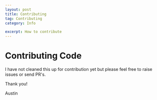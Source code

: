 ```yaml
---
layout: post
title: Contributing
tag: Contributing
category: Info

excerpt: How to contribute
---
```

# Contributing Code

I have not cleaned this up for contribution yet but please feel free to raise issues or send PR's.


Thank you!

Austin
